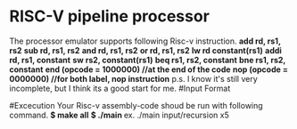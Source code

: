 # RISC-V pipeline processor
The processor emulator supports following Risc-v instruction.
**add rd, rs1, rs2**
**sub rd, rs1, rs2**
**and rd, rs1, rs2**
**or rd, rs1, rs2**
**lw rd constant(rs1)**
**addi rd, rs1, constant**
**sw rs2, constant(rs1)**
**beq rs1, rs2, constant**
**bne rs1, rs2, constant**
**end (opcode = 1000000) //at the end of the code**
**nop (opcode = 0000000) //for both label, nop instruction**
p.s. I know it's still very incomplete, but I think its a good start for me.
#Input Format

#Excecution
Your Risc-v assembly-code shoud be run with following command.
**$ make all**
**$ ./main <riscv-assembly-code> <register-name>**
ex. ./main input/recursion x5
